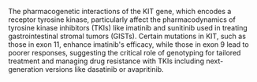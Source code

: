 The pharmacogenetic interactions of the KIT gene, which encodes a receptor tyrosine kinase, particularly affect the pharmacodynamics of tyrosine kinase inhibitors (TKIs) like imatinib and sunitinib used in treating gastrointestinal stromal tumors (GISTs). Certain mutations in KIT, such as those in exon 11, enhance imatinib's efficacy, while those in exon 9 lead to poorer responses, suggesting the critical role of genotyping for tailored treatment and managing drug resistance with TKIs including next-generation versions like dasatinib or avapritinib.